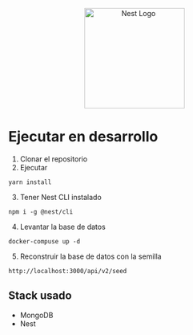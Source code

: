 <p align="center">
  <a href="http://nestjs.com/" target="blank"><img src="https://nestjs.com/img/logo-small.svg" width="200" alt="Nest Logo" /></a>
</p>

# Ejecutar en desarrollo

1. Clonar el repositorio
2. Ejecutar
```
yarn install
```
3. Tener Nest CLI instalado
```
npm i -g @nest/cli
```

4. Levantar la base de datos
```
docker-compuse up -d
```
5. Reconstruir la base de datos con la semilla
```
http://localhost:3000/api/v2/seed
```
## Stack usado
* MongoDB
* Nest